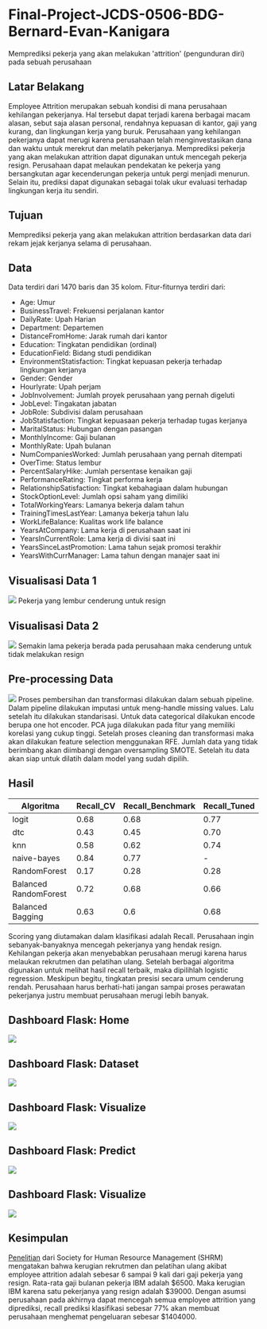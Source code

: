 # Final-Project-JCDS-0506-BDG-Bernard-Evan-Kanigara
Memprediksi pekerja yang akan melakukan 'attrition' (pengunduran diri) pada sebuah perusahaan

## Latar Belakang
Employee Attrition merupakan sebuah kondisi di mana perusahaan kehilangan pekerjanya. Hal tersebut dapat terjadi karena berbagai macam alasan, sebut saja alasan personal, rendahnya kepuasan di kantor, gaji yang kurang, dan lingkungan kerja yang buruk. Perusahaan yang kehilangan pekerjanya dapat merugi karena perusahaan telah menginvestasikan dana dan waktu untuk merekrut dan melatih pekerjanya. Memprediksi pekerja yang akan melakukan attrition dapat digunakan untuk mencegah pekerja resign. Perusahaan dapat melaukan pendekatan ke pekerja yang bersangkutan agar kecenderungan pekerja untuk pergi menjadi menurun. Selain itu, prediksi dapat digunakan sebagai tolak ukur evaluasi terhadap lingkungan kerja itu sendiri.  

## Tujuan
Memprediksi pekerja yang akan melakukan attrition berdasarkan data dari rekam jejak kerjanya selama di perusahaan. 

## Data 
Data terdiri dari 1470 baris dan 35 kolom. Fitur-fiturnya terdiri dari:
- Age: Umur
- BusinessTravel: Frekuensi perjalanan kantor
- DailyRate: Upah Harian
- Department: Departemen 
- DistanceFromHome: Jarak rumah dari kantor
- Education: Tingkatan pendidikan (ordinal)
- EducationField: Bidang studi pendidikan
- EnvironmentStatisfaction: Tingkat kepuasan pekerja terhadap lingkungan kerjanya
- Gender: Gender
- Hourlyrate: Upah perjam
- JobInvolvement: Jumlah proyek perusahaan yang pernah digeluti
- JobLevel: Tingakatan jabatan
- JobRole: Subdivisi dalam perusahaan
- JobStatisfaction: Tingkat kepuasaan pekerja terhadap tugas kerjanya
- MaritalStatus: Hubungan dengan pasangan
- MonthlyIncome: Gaji bulanan
- MonthlyRate: Upah bulanan
- NumCompaniesWorked: Jumlah perusahaan yang pernah ditempati
- OverTime: Status lembur
- PercentSalaryHike: Jumlah persentase kenaikan gaji
- PerformanceRating: Tingkat performa kerja
- RelationshipSatisfaction: Tingkat kebahagiaan dalam hubungan 
- StockOptionLevel: Jumlah opsi saham yang dimiliki
- TotalWorkingYears: Lamanya bekerja dalam tahun
- TrainingTimesLastYear: Lamanya bekerja tahun lalu
- WorkLifeBalance: Kualitas work life balance
- YearsAtCompany: Lama kerja di perusahaan saat ini
- YearsInCurrentRole: Lama kerja di divisi saat ini
- YearsSinceLastPromotion: Lama tahun sejak promosi terakhir
- YearsWithCurrManager: Lama tahun dengan manajer saat ini

## Visualisasi Data 1
<img src='/static/visual1.png'>
Pekerja yang lembur cenderung untuk resign

## Visualisasi Data 2
<img src='/static/visual2.png'>
Semakin lama pekerja berada pada perusahaan maka cenderung untuk tidak melakukan resign


## Pre-processing Data
<img src='/static/drawio.jpg'>
Proses pembersihan dan transformasi dilakukan dalam sebuah pipeline. Dalam pipeline dilakukan imputasi untuk meng-handle missing values. Lalu setelah itu dilakukan standarisasi. Untuk data categorical dilakukan encode berupa one hot encoder. PCA juga dilakukan pada fitur yang memiliki korelasi yang cukup tinggi. Setelah proses cleaning dan transformasi maka akan dilakukan feature selection menggunakan RFE. Jumlah data yang tidak berimbang akan diimbangi dengan oversampling SMOTE. Setelah itu data akan siap untuk dilatih dalam model yang sudah dipilih. 

## Hasil
| Algoritma      | Recall_CV | Recall_Benchmark      | Recall_Tuned |
| ----------- | ----------- |----------- | ----------- |
| logit      | 0.68       |0.68      | 0.77       |
| dtc   | 0.43        |0.45      | 0.70   |
| knn   | 0.58        |0.62      | 0.74       |
| naive-bayes   | 0.84        |0.77      | -       |
| RandomForest   | 0.17        |0.28      | 0.28       |
| Balanced RandomForest   | 0.72        |0.68      | 0.66       |
| Balanced Bagging   | 0.63        |0.6      | 0.68       |

Scoring yang diutamakan dalam klasifikasi adalah Recall. Perusahaan ingin sebanyak-banyaknya mencegah pekerjanya yang hendak resign. Kehilangan pekerja akan menyebabkan perusahaan merugi karena harus melaukan rekrutmen dan pelatihan ulang. Setelah berbagai algoritma digunakan untuk melihat hasil recall terbaik, maka dipilihlah logistic regression. Meskipun begitu, tingkatan presisi secara umum cenderung rendah. Perusahaan harus berhati-hati jangan sampai proses perawatan pekerjanya justru membuat perusahaan merugi lebih banyak. 

## Dashboard Flask: Home
<img src='/static/dashboard_home.PNG'>

## Dashboard Flask: Dataset
<img src='/static/dashboard_dataset.PNG'>

## Dashboard Flask: Visualize
<img src='/static/dashboard_visual.PNG'>

## Dashboard Flask: Predict
<img src='/static/dashboard_preditct.PNG'>

## Dashboard Flask: Visualize
<img src='/static/dashboard_result.PNG'>

## Kesimpulan
<a href='https://mnwi.usi.com/Resources/Resource-Library/Resource-Library-Article/ArtMID/666/ArticleID/782/Cost-of-employee-turnover#:~:text=The%20Society%20for%20Human%20Resource,in%20recruiting%20and%20training%20costs.'>Penelitian</a> dari Society for Human Resource Management (SHRM) mengatakan bahwa kerugian rekrutmen dan pelatihan ulang akibat employee attrition adalah sebesar 6 sampai 9 kali dari gaji pekerja yang resign. Rata-rata gaji bulanan pekerja IBM adalah $6500. Maka kerugian IBM karena satu pekerjanya yang resign adalah $39000. Dengan asumsi perusahaan pada akhirnya dapat mencegah semua employee attrition yang diprediksi, recall prediksi klasifikasi sebesar 77% akan membuat perusahaan menghemat pengeluaran sebesar $1404000.
